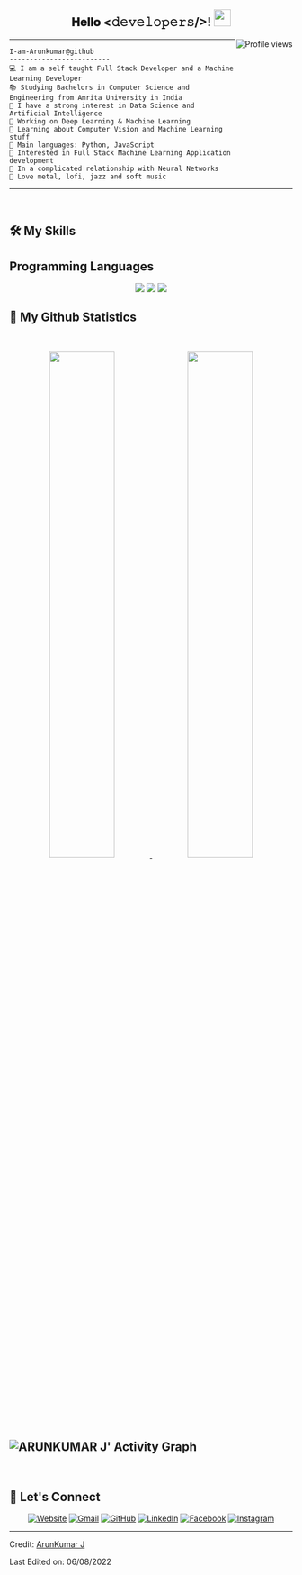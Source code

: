 
<meta name="viewport" content="width=device-width, initial-scale=1.0">

<div align="center">
<h2> 𝐇𝐞𝐥𝐥𝐨 <𝚍𝚎𝚟𝚎𝚕𝚘𝚙𝚎𝚛𝚜/>! <img src="https://github.com/22arun11/About-Me/blob/main/gifs/Hi.gif" width="30px"></h2><img src="https://gpvc.arturio.dev/22arun11" alt="Profile views" align='right'/> <a href="https://github.com/22arun11/About-Me/"> </a> 

</div>

 
<hr>

```
I-am-Arunkumar@github
-------------------------
💻 I am a self taught Full Stack Developer and a Machine Learning Developer
📚 Studying Bachelors in Computer Science and Engineering from Amrita University in India
📝 I have a strong interest in Data Science and Artificial Intelligence
🔭 Working on Deep Learning & Machine Learning
🌱 Learning about Computer Vision and Machine Learning stuff
🌟 Main languages: Python, JavaScript
🚩 Interested in Full Stack Machine Learning Application development
💖 In a complicated relationship with Neural Networks
🎵 Love metal, lofi, jazz and soft music
```
<hr>

<br>

## 🛠️ My Skills

<p>
<div align="center">
<h2 align=left>Programming Languages</h2>
  <img src="https://img.shields.io/badge/-HTML-c58545?style=for-the-badge&logo=html5&logoColor=c58545&labelColor=282828">
  <img src="https://img.shields.io/badge/-CSS-d1a01f?style=for-the-badge&logo=css3&logoColor=d1a01f&labelColor=282828">
  <img src="https://img.shields.io/badge/-Python-98b982?style=for-the-badge&logo=python&logoColor=98b982&labelColor=282828">
 
<br/>

</div>
</p>




<!--
<div align="center">
  <a href="https://open.spotify.com/user/6s6pbtefezpookh8gwnkko15v">
    <img src="https://spotify-readme-theta-virid.vercel.app/api?scan=true&theme=dark" width="240px">
  </a>
</div>
-->

## 👀 My Github Statistics

<br/>
<p align="center">
  <a href="https://22arun11.dev/">
  <img width="48%" height="auto" src="https://github-readme-stats.vercel.app/api?username=22arun11&show_icons=true&theme=gruvbox&hide_border=true" />
    <img width="48%" height="auto" src="https://github-readme-streak-stats.herokuapp.com/?user=22arun11&theme=gruvbox&hide_border=true" />
  </a>
</p>
<br>

![ARUNKUMAR J' Activity Graph](https://activity-graph.herokuapp.com/graph?username=22arun11&custom_title=ArunKumar%20J%20Contribution%20Graph&theme=gruvbox&bg_color=282828&hide_border=true&line=d1a01f&point=c58545)
------
<br>

## 🙋 Let's Connect

<p align="center">
  <a href="https://candida-noronha.web.app/"><img src="https://img.icons8.com/bubbles/50/000000/web.png" alt="Website"/></a>
	<a href="mailto:arunkumar22112003@gmail.com"><img src="https://img.icons8.com/bubbles/50/000000/gmail.png" alt="Gmail"/></a>
	<a href="https://github.com/22arun11"><img src="https://img.icons8.com/bubbles/50/000000/github.png" alt="GitHub"/></a>
	<a href="https://www.linkedin.com/in/arunkumar-j-2a1964216/"><img src="https://img.icons8.com/bubbles/50/000000/linkedin.png" alt="LinkedIn"/></a>
	<a href="#"><img src="https://img.icons8.com/bubbles/50/000000/facebook-new.png" alt="Facebook"/></a>
	<a href="#"><img src="https://img.icons8.com/bubbles/50/000000/instagram.png" alt="Instagram"/></a>
	
	
</p>

<hr/>
</html>

Credit: [ArunKumar J](https://github.com/22arun11)

Last Edited on: 06/08/2022
